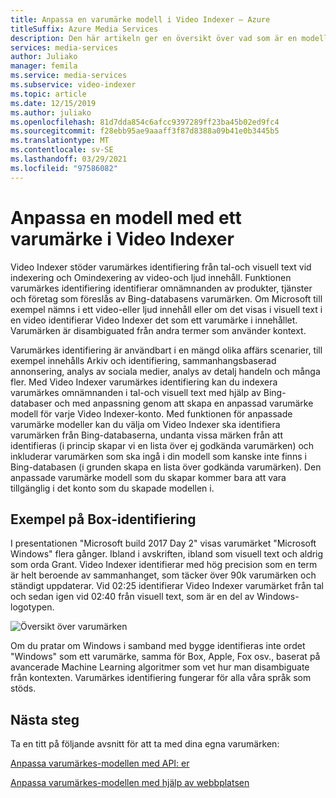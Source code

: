 ```yaml
---
title: Anpassa en varumärke modell i Video Indexer – Azure
titleSuffix: Azure Media Services
description: Den här artikeln ger en översikt över vad som är en modell av en varumärkes-modell i Video Indexer och hur du anpassar den.
services: media-services
author: Juliako
manager: femila
ms.service: media-services
ms.subservice: video-indexer
ms.topic: article
ms.date: 12/15/2019
ms.author: juliako
ms.openlocfilehash: 81d7dda854c6afcc9397289ff23ba45b02ed9fc4
ms.sourcegitcommit: f28ebb95ae9aaaff3f87d8388a09b41e0b3445b5
ms.translationtype: MT
ms.contentlocale: sv-SE
ms.lasthandoff: 03/29/2021
ms.locfileid: "97586082"
---
```

# <a name="customize-a-brands-model-in-video-indexer"></a>Anpassa en modell med ett varumärke i Video Indexer

Video Indexer stöder varumärkes identifiering från tal-och visuell text vid indexering och Omindexering av video-och ljud innehåll. Funktionen varumärkes identifiering identifierar omnämnanden av produkter, tjänster och företag som föreslås av Bing-databasens varumärken. Om Microsoft till exempel nämns i ett video-eller ljud innehåll eller om det visas i visuell text i en video identifierar Video Indexer det som ett varumärke i innehållet. Varumärken är disambiguated från andra termer som använder kontext.

Varumärkes identifiering är användbart i en mängd olika affärs scenarier, till exempel innehålls Arkiv och identifiering, sammanhangsbaserad annonsering, analys av sociala medier, analys av detalj handeln och många fler. Med Video Indexer varumärkes identifiering kan du indexera varumärkes omnämnanden i tal-och visuell text med hjälp av Bing-databaser och med anpassning genom att skapa en anpassad varumärke modell för varje Video Indexer-konto. Med funktionen för anpassade varumärke modeller kan du välja om Video Indexer ska identifiera varumärken från Bing-databaserna, undanta vissa märken från att identifieras (i princip skapar vi en lista över ej godkända varumärken) och inkluderar varumärken som ska ingå i din modell som kanske inte finns i Bing-databasen (i grunden skapa en lista över godkända varumärken). Den anpassade varumärke modell som du skapar kommer bara att vara tillgänglig i det konto som du skapade modellen i.

## <a name="out-of-the-box-detection-example"></a>Exempel på Box-identifiering

I presentationen "Microsoft build 2017 Day 2" visas varumärket "Microsoft Windows" flera gånger. Ibland i avskriften, ibland som visuell text och aldrig som orda Grant. Video Indexer identifierar med hög precision som en term är helt beroende av sammanhanget, som täcker över 90k varumärken och ständigt uppdaterar. Vid 02:25 identifierar Video Indexer varumärket från tal och sedan igen vid 02:40 från visuell text, som är en del av Windows-logotypen.

![Översikt över varumärken](./media/content-model-customization/brands-overview.png)

Om du pratar om Windows i samband med bygge identifieras inte ordet "Windows" som ett varumärke, samma för Box, Apple, Fox osv., baserat på avancerade Machine Learning algoritmer som vet hur man disambiguate från kontexten. Varumärkes identifiering fungerar för alla våra språk som stöds.  

## <a name="next-steps"></a>Nästa steg

Ta en titt på följande avsnitt för att ta med dina egna varumärken:

[Anpassa varumärkes-modellen med API: er](customize-brands-model-with-api.md)

[Anpassa varumärkes-modellen med hjälp av webbplatsen](customize-brands-model-with-website.md)
